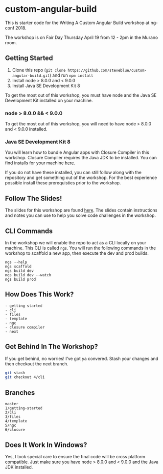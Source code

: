 # custom-angular-build

This is starter code for the Writing A Custom Angular Build workshop at ng-conf 2018.

The workshop is on Fair Day Thursday April 19 from 12 - 2pm in the Murano room.

## Getting Started

1. Clone this repo (`git clone https://github.com/steveblue/custom-angular-build.git`) and run `npm install`
2. Install node > 8.0.0 and < 9.0.0
3. Install Java SE Development Kit 8

To get the most out of this workshop, you must have node and the Java SE Development Kit installed on your machine.

### node > 8.0.0 && < 9.0.0

To get the most out of this workshop, you will need to have node > 8.0.0 and < 9.0.0 installed.

### Java SE Development Kit 8

You will learn how to bundle Angular apps with Closure Compiler in this workshop. Closure Compiler requires the Java JDK to be installed. You can find installs for your machine [here](http://www.oracle.com/technetwork/java/javase/downloads/jdk8-downloads-2133151.html).

If you do not have these installed, you can still follow along with the repository and get something out of the workshop. For the best experience possible install these prerequisties prior to the workshop.


## Follow The Slides!

The slides for this workshop are found [here](https://devmagnet.net/slides/custom-angular-build). The slides contain instructions and notes you can use to help you solve code challenges in the workshop.


## CLI Commands

In the workshop we will enable the repo to act as a CLI locally on your machine. This CLI is called `ngs`. You will run the following commands in the workshop to scaffold a new app, then execute the dev and prod builds.

```
ngs --help
ngs scaffold
ngs build dev
ngs build dev --watch
ngs build prod

```

## How Does This Work?

```
- getting started
- cli
- files
- template
- ngc
- closure compiler
- next
```


## Get Behind In The Workshop?

If you get behind, no worries! I've got ya convered. Stash your changes and then checkout the next branch.

```bash
git stash
git checkout 4/cli
```

## Branches

```
master
1/getting-started
2/cli
3/files
4/template
5/ngc
6/closure
```


## Does It Work In Windows?

Yes, I took special care to ensure the final code will be cross platform compatible. Just make sure you have node > 8.0.0 and < 9.0.0 and the Java JDK installed.



